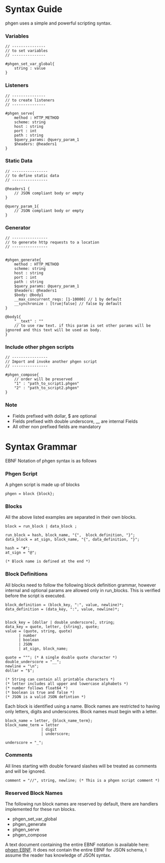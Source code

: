 # Syntax Guide

phgen uses a simple and powerful scripting syntax.

### Variables
```
// ---------------
// to set variables
// ---------------

#phgen_set_var_global{
    string : value
}
```

### Listeners
```
// ---------------
// to create listeners
// ---------------

#phgen_serve{
    method : HTTP_METHOD
    scheme: string
    host : string
    port : int
    path : string
    $query_params: @query_param_1
    $headers: @headers1
}
```

### Static Data
```
// ----------------
// to define static data
// ----------------

@headers1 {
    // JSON compliant body or empty
}

@query_param_1{
    // JSON compliant body or empty
}
```

### Generator
```
// ----------------
// to generate http requests to a location
// ----------------


#phgen_generate{
    method : HTTP_METHOD
    scheme: string
    host : string
    port : int
    path : string
    $query_params: @query_param_1
    $headers: @headers1
    $body: @body1
    __max_concurrent_reqs: [1-10000] // 1 by default
    __synchronize : [true|false] // false by default
}

@body1{
    "__text" : ""
    // to use raw text. if this param is set other params will be ignored and this text will be used as body.
}
```

### Include other phgen scripts
```
// ----------------
// Import and invoke another phgen script
// ----------------

#phgen_compose{
    // order will be preserved
    "1" : "path_to_script1.phgen"
    "2" : "path_to_script2.phgen"
}

```

### Note
- Fields prefixed with dollar, $ are optional
- Fields prefixed with double underscore, __ are internal Fields
- All other non prefixed fields are mandatory

# Syntax Grammar

EBNF Notation of phgen syntax is as follows

### Phgen Script

A phgen script is made up of blocks
```
phgen = block {block};
```

### Blocks
All the above listed examples are separated in their own blocks.

```
block = run_block | data_block ;

run_block = hash, block_name, "{",  block_definition, "}";
data_block = at_sign, block_name, "{", data_definition, "}";

hash = "#";
at_sign = "@";

(* Block name is defined at the end *)
```

### Block Definitions

All blocks need to follow the following block definition grammar, however internal and optional params are allowed only in run_blocks. This is verified before the script is executed.

```
block_definition = (block_key, ":", value, newline)*;
data_definition = (data_key, ":", value, newline)*;


block_key = [dollar | double_underscore], string;
data_key = quote, letter, {string}, quote;
value = (quote, string, quote)
      | number
      | boolean
      | JSON
      | at_sign, block_name;

quote = """; (* A single double quote character *)
double_underscore = "__";
newline = "\n";
dollar = "$";

(* String can contain all printable characters *)
(* letter includes all upper and lowercase alphabets *)
(* number follows float64 *)
(* boolean is true and false *)
(* JSON is a valid JSON defintion *)
```

Each block is identified using a name. Block names are restricted to having only letters, digits and underscores. Block names must begin with a letter.

```
block_name = letter, {block_name_term};
block_name_term = letter
                | digit
                | underscore;

underscore = "_";
```

### Comments

All lines starting with double forward slashes will be treated as comments and will be ignored.

```
comment = "//", string, newline; (* This is a phgen script comment *)
```

### Reserved Block Names

The following run block names are reserved by default, there are handlers implemented for these run blocks.
- phgen_set_var_global
- phgen_generate
- phgen_serve
- phgen_compose

A text document containing the entire EBNF notation is available here: [phgen EBNF](./phgen_ebnf.txt). It does not contain the entire EBNF for JSON schema, I assume the reader has knowledge of JSON syntax.